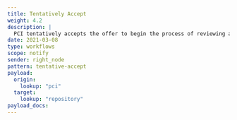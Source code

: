 ```yaml
---
title: Tentatively Accept
weight: 4.2
description: |
  PCI tentatively accepts the offer to begin the process of reviewing and potentially endorsing the preprint
date: 2021-03-08
type: workflows
scope: notify
sender: right_node
pattern: tentative-accept
payload:
  origin:
    lookup: "pci"
  target:
    lookup: "repository"
payload_docs:
---
```



